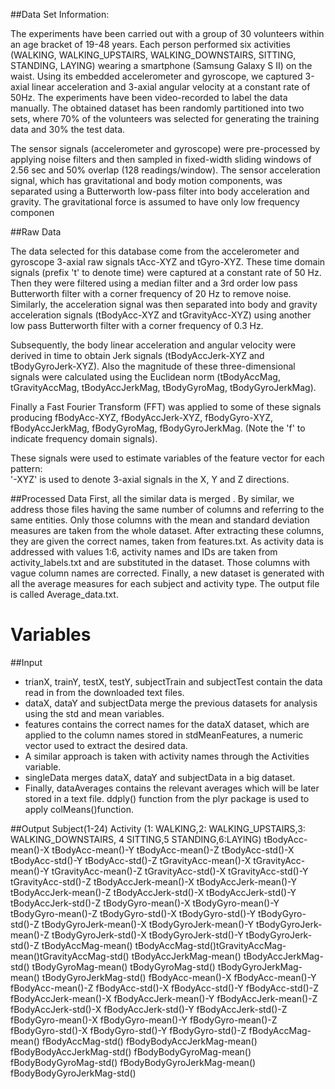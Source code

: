 
##Data Set Information:

The experiments have been carried out with a group of 30 volunteers within an age bracket of 19-48 years. Each person performed six activities (WALKING, WALKING_UPSTAIRS, WALKING_DOWNSTAIRS, SITTING, STANDING, LAYING) wearing a smartphone (Samsung Galaxy S II) on the waist. Using its embedded accelerometer and gyroscope, we captured 3-axial linear acceleration and 3-axial angular velocity at a constant rate of 50Hz. The experiments have been video-recorded to label the data manually. The obtained dataset has been randomly partitioned into two sets, where 70% of the volunteers was selected for generating the training data and 30% the test data. 

The sensor signals (accelerometer and gyroscope) were pre-processed by applying noise filters and then sampled in fixed-width sliding windows of 2.56 sec and 50% overlap (128 readings/window). The sensor acceleration signal, which has gravitational and body motion components, was separated using a Butterworth low-pass filter into body acceleration and gravity. The gravitational force is assumed to have only low frequency componen

##Raw Data 

The data selected for this database come from the accelerometer and gyroscope 3-axial raw signals tAcc-XYZ and tGyro-XYZ. These time domain signals (prefix 't' to denote time) were captured at a constant rate of 50 Hz. Then they were filtered using a median filter and a 3rd order low pass Butterworth filter with a corner frequency of 20 Hz to remove noise. Similarly, the acceleration signal was then separated into body and gravity acceleration signals (tBodyAcc-XYZ and tGravityAcc-XYZ) using another low pass Butterworth filter with a corner frequency of 0.3 Hz. 

Subsequently, the body linear acceleration and angular velocity were derived in time to obtain Jerk signals (tBodyAccJerk-XYZ and tBodyGyroJerk-XYZ). Also the magnitude of these three-dimensional signals were calculated using the Euclidean norm (tBodyAccMag, tGravityAccMag, tBodyAccJerkMag, tBodyGyroMag, tBodyGyroJerkMag). 

Finally a Fast Fourier Transform (FFT) was applied to some of these signals producing fBodyAcc-XYZ, fBodyAccJerk-XYZ, fBodyGyro-XYZ, fBodyAccJerkMag, fBodyGyroMag, fBodyGyroJerkMag. (Note the 'f' to indicate frequency domain signals). 

These signals were used to estimate variables of the feature vector for each pattern:  
'-XYZ' is used to denote 3-axial signals in the X, Y and Z directions.

##Processed Data
 First, all the similar data is merged . By similar, we address those files having the same number of columns and referring to the same entities.  Only those columns with the mean and standard deviation measures are taken from the whole dataset. After extracting these columns, they are given the correct names, taken from features.txt.  As activity data is addressed with values 1:6, activity names and IDs are taken from activity_labels.txt and are substituted in the dataset. Those columns with vague column names are corrected.  Finally, a new dataset is generated with all the average measures for each subject and activity type.  The output file is called Average_data.txt.

# Variables

##Input

* trianX, trainY, testX, testY, subjectTrain and subjectTest contain the data read in from the downloaded text files.
* dataX, dataY and subjectData merge the previous datasets for analysis using the std and mean variables.
* features contains the correct names for the dataX dataset, which are applied to the column names stored in stdMeanFeatures, a numeric vector used to extract the desired data.
* A similar approach is taken with activity names through the Activities variable.
* singleData merges dataX, dataY and subjectData in a big dataset.
* Finally, dataAverages contains the relevant averages which will be later stored in a text file. ddply() function from the plyr package is used to apply colMeans()function.
 
##Output 
Subject(1-24) Activity (1:	WALKING,2:	WALKING_UPSTAIRS,3:	WALKING_DOWNSTAIRS, 4	SITTING,5	STANDING,6:LAYING)
tBodyAcc-mean()-X tBodyAcc-mean()-Y tBodyAcc-mean()-Z tBodyAcc-std()-X tBodyAcc-std()-Y tBodyAcc-std()-Z   tGravityAcc-mean()-X  tGravityAcc-mean()-Y tGravityAcc-mean()-Z tGravityAcc-std()-X  tGravityAcc-std()-Y tGravityAcc-std()-Z tBodyAccJerk-mean()-X tBodyAccJerk-mean()-Y tBodyAccJerk-mean()-Z tBodyAccJerk-std()-X tBodyAccJerk-std()-Y  tBodyAccJerk-std()-Z  tBodyGyro-mean()-X   tBodyGyro-mean()-Y  tBodyGyro-mean()-Z tBodyGyro-std()-X tBodyGyro-std()-Y tBodyGyro-std()-Z tBodyGyroJerk-mean()-X tBodyGyroJerk-mean()-Y tBodyGyroJerk-mean()-Z  tBodyGyroJerk-std()-X tBodyGyroJerk-std()-Y tBodyGyroJerk-std()-Z tBodyAccMag-mean() tBodyAccMag-std()tGravityAccMag-mean()tGravityAccMag-std()  tBodyAccJerkMag-mean() tBodyAccJerkMag-std()  tBodyGyroMag-mean()  tBodyGyroMag-std() tBodyGyroJerkMag-mean()   tBodyGyroJerkMag-std() fBodyAcc-mean()-X fBodyAcc-mean()-Y fBodyAcc-mean()-Z fBodyAcc-std()-X fBodyAcc-std()-Y  fBodyAcc-std()-Z  fBodyAccJerk-mean()-X  fBodyAccJerk-mean()-Y  fBodyAccJerk-mean()-Z fBodyAccJerk-std()-X  fBodyAccJerk-std()-Y fBodyAccJerk-std()-Z fBodyGyro-mean()-X fBodyGyro-mean()-Y fBodyGyro-mean()-Z fBodyGyro-std()-X  fBodyGyro-std()-Y fBodyGyro-std()-Z fBodyAccMag-mean() fBodyAccMag-std() fBodyBodyAccJerkMag-mean() fBodyBodyAccJerkMag-std() fBodyBodyGyroMag-mean() fBodyBodyGyroMag-std() fBodyBodyGyroJerkMag-mean() fBodyBodyGyroJerkMag-std() 
